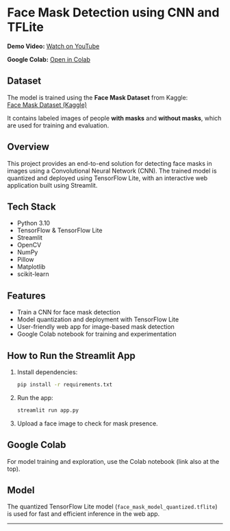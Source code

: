 
# Face Mask Detection using CNN and TFLite


**Demo Video:** [Watch on YouTube](https://youtu.be/TIjEDFxF-e4)

**Google Colab:** [Open in Colab](https://colab.research.google.com/drive/136sglL2jlGkPiog7Bha84dDogrdxKNTy?usp=sharing)
## Dataset
The model is trained using the **Face Mask Dataset** from Kaggle:  
[Face Mask Dataset (Kaggle)](https://www.kaggle.com/datasets/omkargurav/face-mask-dataset)

It contains labeled images of people **with masks** and **without masks**, which are used for training and evaluation.
## Overview
This project provides an end-to-end solution for detecting face masks in images using a Convolutional Neural Network (CNN). The trained model is quantized and deployed using TensorFlow Lite, with an interactive web application built using Streamlit.

## Tech Stack
- Python 3.10
- TensorFlow & TensorFlow Lite
- Streamlit
- OpenCV
- NumPy
- Pillow
- Matplotlib
- scikit-learn

## Features
- Train a CNN for face mask detection
- Model quantization and deployment with TensorFlow Lite
- User-friendly web app for image-based mask detection
- Google Colab notebook for training and experimentation

## How to Run the Streamlit App
1. Install dependencies:
	```bash
	pip install -r requirements.txt
	```
2. Run the app:
	```bash
	streamlit run app.py
	```
3. Upload a face image to check for mask presence.

## Google Colab
For model training and exploration, use the Colab notebook (link also at the top).
## Model
The quantized TensorFlow Lite model (`face_mask_model_quantized.tflite`) is used for fast and efficient inference in the web app.

---
